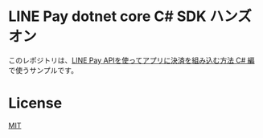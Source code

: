 # LINE Pay dotnet core C# SDK ハンズオン

このレポジトリは、[LINE Pay APIを使ってアプリに決済を組み込む方法 C# 編](https://qiita.com/kenakamu/items/29240514544581e4718a) で使うサンプルです。

# License
[MIT](./LICENSE)